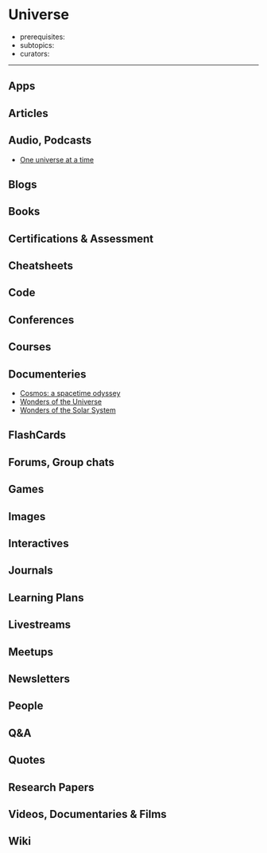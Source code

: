 # Universe

- prerequisites:
- subtopics:
- curators:

------

## Apps

## Articles

## Audio, Podcasts

- [One universe at a time](https://briankoberlein.com/podcasts/)


## Blogs

## Books

## Certifications & Assessment

## Cheatsheets

## Code

## Conferences

## Courses

## Documenteries

- [Cosmos: a spacetime odyssey](https://letterboxd.com/film/cosmos-a-spacetime-odyssey/)
- [Wonders of the Universe](https://letterboxd.com/film/wonders-of-the-universe/)
- [Wonders of the Solar System](https://letterboxd.com/film/wonders-of-the-solar-system/)

## FlashCards

## Forums, Group chats

## Games

## Images

## Interactives

## Journals

## Learning Plans

## Livestreams

## Meetups

## Newsletters

## People

## Q&A

## Quotes

## Research Papers

## Videos, Documentaries & Films

## Wiki
